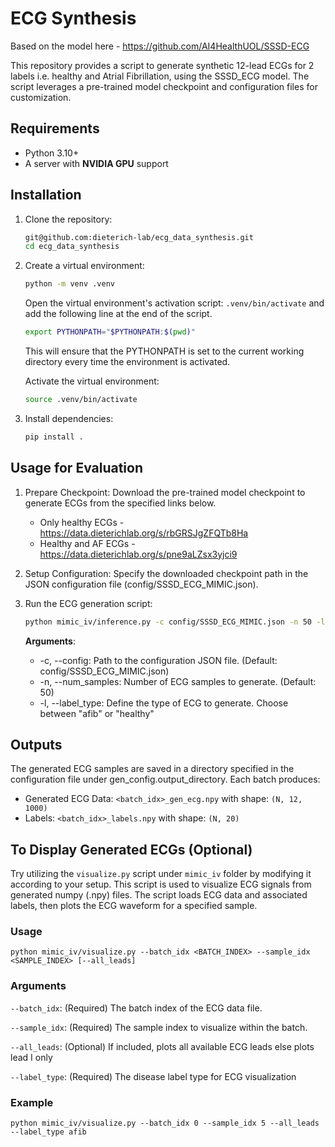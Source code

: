# ECG Synthesis

Based on the model here - https://github.com/AI4HealthUOL/SSSD-ECG

This repository provides a script to generate synthetic 12-lead ECGs for 2 labels i.e. healthy and Atrial Fibrillation, using the SSSD_ECG model. The script leverages a pre-trained model checkpoint and configuration files for customization.

## Requirements
- Python 3.10+
- A server with **NVIDIA GPU** support

## Installation

1. Clone the repository:
   ```bash
   git@github.com:dieterich-lab/ecg_data_synthesis.git
   cd ecg_data_synthesis
   
2. Create a virtual environment:
   ```bash
   python -m venv .venv
   ```
   
   Open the virtual environment's activation script: `.venv/bin/activate` and add the following line at the end of the script.
   ```bash
   export PYTHONPATH="$PYTHONPATH:$(pwd)"
   ```
   This will ensure that the PYTHONPATH is set to the current working directory every time the environment is activated.
   
   Activate the virtual environment:
   ```bash
   source .venv/bin/activate
   ```

3. Install dependencies:
   ```bash
   pip install .


## Usage for Evaluation

1. Prepare Checkpoint:
   Download the pre-trained model checkpoint to generate ECGs from the specified links below.
      - Only healthy ECGs - https://data.dieterichlab.org/s/rbGRSJgZFQTb8Ha
      - Healthy and AF ECGs - https://data.dieterichlab.org/s/pne9aLZsx3yjci9

3. Setup Configuration:
   Specify the downloaded checkpoint path in the JSON configuration file (config/SSSD_ECG_MIMIC.json).

4. Run the ECG generation script:
    ```bash
   python mimic_iv/inference.py -c config/SSSD_ECG_MIMIC.json -n 50 -l afib
   ```
   **Arguments**:
   - -c, --config: Path to the configuration JSON file. (Default: config/SSSD_ECG_MIMIC.json)
   - -n, --num_samples: Number of ECG samples to generate. (Default: 50)
   - -l, --label_type: Define the type of ECG to generate. Choose between "afib" or "healthy"

## Outputs
The generated ECG samples are saved in a directory specified in the configuration file under gen_config.output_directory. 
Each batch produces:
   - Generated ECG Data: `<batch_idx>_gen_ecg.npy` with shape: `(N, 12, 1000)`
   - Labels: `<batch_idx>_labels.npy` with shape: `(N, 20)`

## To Display Generated ECGs (Optional)
Try utilizing the `visualize.py` script under `mimic_iv` folder by modifying it according to your setup.
This script is used to visualize ECG signals from generated numpy (.npy) files. The script loads ECG data and associated labels, then plots the ECG waveform for a specified sample.

### **Usage**
`python mimic_iv/visualize.py --batch_idx <BATCH_INDEX> --sample_idx <SAMPLE_INDEX> [--all_leads]`

### Arguments

`--batch_idx`: (Required) The batch index of the ECG data file.

`--sample_idx`: (Required) The sample index to visualize within the batch.

`--all_leads`: (Optional) If included, plots all available ECG leads else plots lead I only

`--label_type`: (Required) The disease label type for ECG visualization

### Example
`python mimic_iv/visualize.py --batch_idx 0 --sample_idx 5 --all_leads --label_type afib`








       

